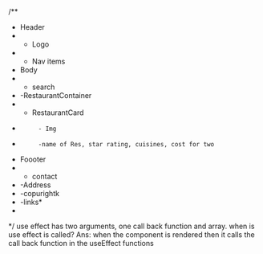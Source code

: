 /**
 * Header
 *  - Logo
 *  - Nav items 
 * Body
 *  - search
 *  -RestaurantContainer
 *    - RestaurantCard
 *          - Img
 *          -name of Res, star rating, cuisines, cost for two
 * Foooter
 *  - contact
 *  -Address
 *  -copurightk
 *   -links* 
 * 
 */
use effect has two arguments, one call back function and array.
when is use effect is called?
Ans: when the component is rendered then it calls the call back function in the useEffect functions
